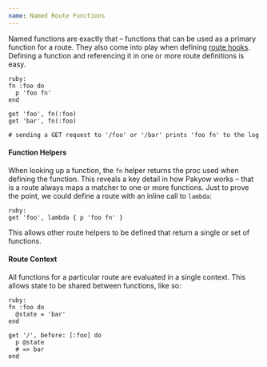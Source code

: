 ```yaml
---
name: Named Route Functions
---
```


Named functions are exactly that &ndash; functions that can be used as a primary function for a route. They also come into play when defining [route hooks](/routing#hooks). Defining a function and referencing it in one or more route definitions is easy.

    ruby:
    fn :foo do
      p 'foo fn'
    end

    get 'foo', fn(:foo)
    get 'bar', fn(:foo)

    # sending a GET request to '/foo' or '/bar' prints 'foo fn' to the log

#### Function Helpers

When looking up a function, the `fn` helper returns the proc used when defining the function. This reveals a key detail in how Pakyow works &ndash; that is a route always maps a matcher to one or more functions. Just to prove the point, we could define a route with an inline call to `lambda`:

    ruby:
    get 'foo', lambda { p 'foo fn' }

This allows other route helpers to be defined that return a single or set of functions.

#### Route Context

All functions for a particular route are evaluated in a single context. This allows state to be shared between functions, like so:

    ruby:
    fn :foo do
      @state = 'bar'
    end

    get '/', before: [:foo] do
      p @state
      # => bar
    end
